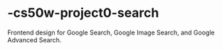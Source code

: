 # -cs50w-project0-search
Frontend design for Google Search, Google Image Search, and Google Advanced Search.
